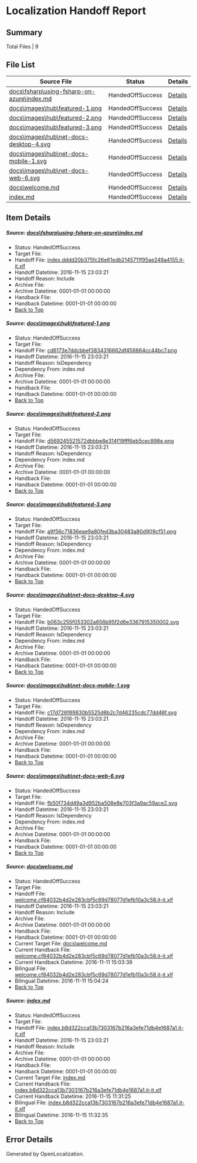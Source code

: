# <a name='report-top'></a> Localization Handoff Report

## Summary
 Total Files | 9

## File List
 Source File | Status | Details 
 ----------- | ------ | ------- 
 [docs\fsharp\using-fsharp-on-azure\index.md](https://github.com/dotnet/docs/blob/931d06f96faf77e312c6b8c3438e3b7b60dedff8/docs/fsharp/using-fsharp-on-azure/index.md) | HandedOffSuccess | [Details](#db83e25763ce7349bacdb767f06d4811845abe5a3127)
 [docs\images\hub\featured-1.png](https://github.com/dotnet/docs/blob/a78076dc6e6663b56594057c3cae9e8123c6c986/docs/images/hub/featured-1.png) | HandedOffSuccess | [Details](#cd6173e7ddcbbef3834316662df456864cc44bc73137)
 [docs\images\hub\featured-2.png](https://github.com/dotnet/docs/blob/a78076dc6e6663b56594057c3cae9e8123c6c986/docs/images/hub/featured-2.png) | HandedOffSuccess | [Details](#d569245521572dbbbe8e314f19fff6eb5cec898e3139)
 [docs\images\hub\featured-3.png](https://github.com/dotnet/docs/blob/a78076dc6e6663b56594057c3cae9e8123c6c986/docs/images/hub/featured-3.png) | HandedOffSuccess | [Details](#a9f56c71836eae9a80fed3ba30483a80d909cf513141)
 [docs\images\hub\net-docs-desktop-4.svg](https://github.com/dotnet/docs/blob/a78076dc6e6663b56594057c3cae9e8123c6c986/docs/images/hub/net-docs-desktop-4.svg) | HandedOffSuccess | [Details](#b063c255f053302a656b95f2d6e33679153500023151)
 [docs\images\hub\net-docs-mobile-1.svg](https://github.com/dotnet/docs/blob/a78076dc6e6663b56594057c3cae9e8123c6c986/docs/images/hub/net-docs-mobile-1.svg) | HandedOffSuccess | [Details](#c17d726f89830b5525d6b2c7d46235cdc77dd46f3158)
 [docs\images\hub\net-docs-web-6.svg](https://github.com/dotnet/docs/blob/a78076dc6e6663b56594057c3cae9e8123c6c986/docs/images/hub/net-docs-web-6.svg) | HandedOffSuccess | [Details](#fb50f734d49a3d952ba508e8e703f3a9ac59ace23167)
 [docs\welcome.md](https://github.com/dotnet/docs/blob/5d55f1a4211e17ef0d8a4cff4d508e2b1a168700/docs/welcome.md) | HandedOffSuccess | [Details](#478f136e7e979cb8828c580e049b65c40302f73b7279)
 [index.md](https://github.com/dotnet/docs/blob/a78076dc6e6663b56594057c3cae9e8123c6c986/index.md) | HandedOffSuccess | [Details](#3360b18bd1d5d6dde6078c7d695349e0224ef7947288)

## Item Details
##### <a name='db83e25763ce7349bacdb767f06d4811845abe5a3127'></a> Source: [docs\fsharp\using-fsharp-on-azure\index.md](https://github.com/dotnet/docs/blob/931d06f96faf77e312c6b8c3438e3b7b60dedff8/docs/fsharp/using-fsharp-on-azure/index.md)
* Status: HandedOffSuccess
* Target File: 
* Handoff File: [index.dddd20b375fc26e61edb2145711f95ae249a4155.it-it.xlf](https://github.com/dotnet/docs.handoff/blob/675419d6306d374a4c97e5b225467031389853b6/ol-handoff/dotnet/docs.it-it/master/ht-p1/index.dddd20b375fc26e61edb2145711f95ae249a4155.it-it.xlf)
* Handoff Datetime: 2016-11-15 23:03:21
* Handoff Reason: Include
* Archive File: 
* Archive Datetime: 0001-01-01 00:00:00
* Handback File: 
* Handback Datetime: 0001-01-01 00:00:00
* [Back to Top](#report-top)

##### <a name='cd6173e7ddcbbef3834316662df456864cc44bc73137'></a> Source: [docs\images\hub\featured-1.png](https://github.com/dotnet/docs/blob/a78076dc6e6663b56594057c3cae9e8123c6c986/docs/images/hub/featured-1.png)
* Status: HandedOffSuccess
* Target File: 
* Handoff File: [cd6173e7ddcbbef3834316662df456864cc44bc7.png](https://github.com/dotnet/docs.handoff/blob/675419d6306d374a4c97e5b225467031389853b6/ol-handoff/dotnet/docs.it-it/master/ht-p1/cd6173e7ddcbbef3834316662df456864cc44bc7.png)
* Handoff Datetime: 2016-11-15 23:03:21
* Handoff Reason: IsDependency
* Dependency From: index.md
* Archive File: 
* Archive Datetime: 0001-01-01 00:00:00
* Handback File: 
* Handback Datetime: 0001-01-01 00:00:00
* [Back to Top](#report-top)

##### <a name='d569245521572dbbbe8e314f19fff6eb5cec898e3139'></a> Source: [docs\images\hub\featured-2.png](https://github.com/dotnet/docs/blob/a78076dc6e6663b56594057c3cae9e8123c6c986/docs/images/hub/featured-2.png)
* Status: HandedOffSuccess
* Target File: 
* Handoff File: [d569245521572dbbbe8e314f19fff6eb5cec898e.png](https://github.com/dotnet/docs.handoff/blob/675419d6306d374a4c97e5b225467031389853b6/ol-handoff/dotnet/docs.it-it/master/ht-p1/d569245521572dbbbe8e314f19fff6eb5cec898e.png)
* Handoff Datetime: 2016-11-15 23:03:21
* Handoff Reason: IsDependency
* Dependency From: index.md
* Archive File: 
* Archive Datetime: 0001-01-01 00:00:00
* Handback File: 
* Handback Datetime: 0001-01-01 00:00:00
* [Back to Top](#report-top)

##### <a name='a9f56c71836eae9a80fed3ba30483a80d909cf513141'></a> Source: [docs\images\hub\featured-3.png](https://github.com/dotnet/docs/blob/a78076dc6e6663b56594057c3cae9e8123c6c986/docs/images/hub/featured-3.png)
* Status: HandedOffSuccess
* Target File: 
* Handoff File: [a9f56c71836eae9a80fed3ba30483a80d909cf51.png](https://github.com/dotnet/docs.handoff/blob/675419d6306d374a4c97e5b225467031389853b6/ol-handoff/dotnet/docs.it-it/master/ht-p1/a9f56c71836eae9a80fed3ba30483a80d909cf51.png)
* Handoff Datetime: 2016-11-15 23:03:21
* Handoff Reason: IsDependency
* Dependency From: index.md
* Archive File: 
* Archive Datetime: 0001-01-01 00:00:00
* Handback File: 
* Handback Datetime: 0001-01-01 00:00:00
* [Back to Top](#report-top)

##### <a name='b063c255f053302a656b95f2d6e33679153500023151'></a> Source: [docs\images\hub\net-docs-desktop-4.svg](https://github.com/dotnet/docs/blob/a78076dc6e6663b56594057c3cae9e8123c6c986/docs/images/hub/net-docs-desktop-4.svg)
* Status: HandedOffSuccess
* Target File: 
* Handoff File: [b063c255f053302a656b95f2d6e3367915350002.svg](https://github.com/dotnet/docs.handoff/blob/675419d6306d374a4c97e5b225467031389853b6/ol-handoff/dotnet/docs.it-it/master/ht-p1/b063c255f053302a656b95f2d6e3367915350002.svg)
* Handoff Datetime: 2016-11-15 23:03:21
* Handoff Reason: IsDependency
* Dependency From: index.md
* Archive File: 
* Archive Datetime: 0001-01-01 00:00:00
* Handback File: 
* Handback Datetime: 0001-01-01 00:00:00
* [Back to Top](#report-top)

##### <a name='c17d726f89830b5525d6b2c7d46235cdc77dd46f3158'></a> Source: [docs\images\hub\net-docs-mobile-1.svg](https://github.com/dotnet/docs/blob/a78076dc6e6663b56594057c3cae9e8123c6c986/docs/images/hub/net-docs-mobile-1.svg)
* Status: HandedOffSuccess
* Target File: 
* Handoff File: [c17d726f89830b5525d6b2c7d46235cdc77dd46f.svg](https://github.com/dotnet/docs.handoff/blob/675419d6306d374a4c97e5b225467031389853b6/ol-handoff/dotnet/docs.it-it/master/ht-p1/c17d726f89830b5525d6b2c7d46235cdc77dd46f.svg)
* Handoff Datetime: 2016-11-15 23:03:21
* Handoff Reason: IsDependency
* Dependency From: index.md
* Archive File: 
* Archive Datetime: 0001-01-01 00:00:00
* Handback File: 
* Handback Datetime: 0001-01-01 00:00:00
* [Back to Top](#report-top)

##### <a name='fb50f734d49a3d952ba508e8e703f3a9ac59ace23167'></a> Source: [docs\images\hub\net-docs-web-6.svg](https://github.com/dotnet/docs/blob/a78076dc6e6663b56594057c3cae9e8123c6c986/docs/images/hub/net-docs-web-6.svg)
* Status: HandedOffSuccess
* Target File: 
* Handoff File: [fb50f734d49a3d952ba508e8e703f3a9ac59ace2.svg](https://github.com/dotnet/docs.handoff/blob/675419d6306d374a4c97e5b225467031389853b6/ol-handoff/dotnet/docs.it-it/master/ht-p1/fb50f734d49a3d952ba508e8e703f3a9ac59ace2.svg)
* Handoff Datetime: 2016-11-15 23:03:21
* Handoff Reason: IsDependency
* Dependency From: index.md
* Archive File: 
* Archive Datetime: 0001-01-01 00:00:00
* Handback File: 
* Handback Datetime: 0001-01-01 00:00:00
* [Back to Top](#report-top)

##### <a name='478f136e7e979cb8828c580e049b65c40302f73b7279'></a> Source: [docs\welcome.md](https://github.com/dotnet/docs/blob/5d55f1a4211e17ef0d8a4cff4d508e2b1a168700/docs/welcome.md)
* Status: HandedOffSuccess
* Target File: 
* Handoff File: [welcome.cf84032b4d2e283cbf5c69d78077d1efb10a3c58.it-it.xlf](https://github.com/dotnet/docs.handoff/blob/675419d6306d374a4c97e5b225467031389853b6/ol-handoff/dotnet/docs.it-it/master/ht-p1/welcome.cf84032b4d2e283cbf5c69d78077d1efb10a3c58.it-it.xlf)
* Handoff Datetime: 2016-11-15 23:03:21
* Handoff Reason: Include
* Archive File: 
* Archive Datetime: 0001-01-01 00:00:00
* Handback File: 
* Handback Datetime: 0001-01-01 00:00:00
* Current Target File: [docs\welcome.md](https://github.com/dotnet/docs.it-it/blob/242f6d9c4b108f0d77351b382a44df138568d8d5/docs/welcome.md)
* Current Handback File: [welcome.cf84032b4d2e283cbf5c69d78077d1efb10a3c58.it-it.xlf](https://github.com/dotnet/docs.handback/blob/1ff93182a47cf5a4437b7e69a72027b46284b588/ol-handback/dotnet/docs.it-it/master/ht-p1/welcome.cf84032b4d2e283cbf5c69d78077d1efb10a3c58.it-it.xlf)
* Current Handback Datetime: 2016-11-11 15:03:39
* Bilingual File: [welcome.cf84032b4d2e283cbf5c69d78077d1efb10a3c58.it-it.xlf](https://github.com/dotnet/docs.handback/blob/1ff93182a47cf5a4437b7e69a72027b46284b588/ol-handback/dotnet/docs.it-it/master/ht-p1/welcome.cf84032b4d2e283cbf5c69d78077d1efb10a3c58.it-it.xlf)
* Bilingual Datetime: 2016-11-11 15:04:24
* [Back to Top](#report-top)

##### <a name='3360b18bd1d5d6dde6078c7d695349e0224ef7947288'></a> Source: [index.md](https://github.com/dotnet/docs/blob/a78076dc6e6663b56594057c3cae9e8123c6c986/index.md)
* Status: HandedOffSuccess
* Target File: 
* Handoff File: [index.b8d322cca13b7303167b216a3efe71db4e1687a1.it-it.xlf](https://github.com/dotnet/docs.handoff/blob/675419d6306d374a4c97e5b225467031389853b6/ol-handoff/dotnet/docs.it-it/master/ht-p1/index.b8d322cca13b7303167b216a3efe71db4e1687a1.it-it.xlf)
* Handoff Datetime: 2016-11-15 23:03:21
* Handoff Reason: Include
* Archive File: 
* Archive Datetime: 0001-01-01 00:00:00
* Handback File: 
* Handback Datetime: 0001-01-01 00:00:00
* Current Target File: [index.md](https://github.com/dotnet/docs.it-it/blob/c95253b999db8c4c2c0728e18d4e17a2ac7eed07/index.md)
* Current Handback File: [index.b8d322cca13b7303167b216a3efe71db4e1687a1.it-it.xlf](https://github.com/dotnet/docs.handback/blob/984702e291835b1522ab42ea3765b497bf427401/ol-handback/dotnet/docs.it-it/master/index.b8d322cca13b7303167b216a3efe71db4e1687a1.it-it.xlf)
* Current Handback Datetime: 2016-11-15 11:31:25
* Bilingual File: [index.b8d322cca13b7303167b216a3efe71db4e1687a1.it-it.xlf](https://github.com/dotnet/docs.handback/blob/984702e291835b1522ab42ea3765b497bf427401/ol-handback/dotnet/docs.it-it/master/index.b8d322cca13b7303167b216a3efe71db4e1687a1.it-it.xlf)
* Bilingual Datetime: 2016-11-15 11:32:35
* [Back to Top](#report-top)


## Error Details

Generated by OpenLocalization.
